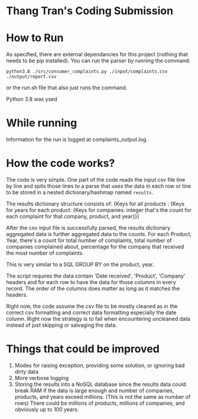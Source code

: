 # Thang Tran's Coding Submission

# How to Run

As specified, there are external dependancies for this project (nothing that needs to be pip installed).  You can run the parser by running the command:

`python3.8 ./src/consumer_complaints.py ./input/complaints.csv ./output/report.csv`

or the run.sh file that also just runs the command.

Python 3.8 was ysed

# While running

Information for the run is logged at complaints_output.log.  

# How the code works?

The code is very simple.  One part of the code reads the input csv file line by line and spits those lines to a parse that uses the data in each row or line to be stored in a nested dictionary/hashmap named `results`.

The results dictionary structure consists of:
    {Keys for all products : 
        {Keys for years for each product: 
            {Keys for companies: integer that's the count for each complaint for that company, product, and year}}}

After the csv input file is successfully parsed, the results dictionary aggregated data is further aggregated data to the counts.  For each Product, Year, there's a count for total number of complaints, total number of companies complained about, percentage for the company that received the most number of complaints.

This is very similar to a SQL GROUP BY on the product, year.

The script requires the data contain 'Date received', 'Product', 'Company' headers and for each row to have the data for those columns in every record. The order of the columns does matter as long as it matches the headers.

Right now, the code assume the csv file to be mostly cleaned as in the correct csv formatting and correct data formatting especially the date column.  Right now the strategy is to fail when encountering uncleaned data instead of just skipping or salvaging the data.

# Things that could be improved

1. Modes for raising exception, providing some solution, or ignoring bad dirty data
2. More verbose logging
3. Storing the results into a NoSQL database since the results data could break RAM if the data is large enough 
and number of companies, products, and years exceed millions.  (This is not the same as number of rows)
There could be millions of products, millions of companies, and obviously up to 100 years.

